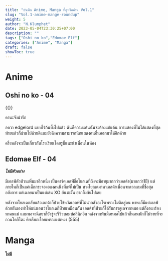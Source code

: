 ```yaml
---
title: "บันทึก Anime, Manga ที่ดูหรืออ่าน Vol.1"
slug: "Vol.1-anime-mange-roundup"
weight: 5
author: "N.Klumphet"
date: 2023-05-04T23:30:25+07:00
description: ""
tags: ["Oshi no ko","Edomae Elf"]
categories: ["Anime", "Manga"]
draft: false
showToc: true
---
```


<!--more-->
# Anime
## Oshi no ko - 04

{{<youtube W7atafwu7_8>}}

คานะจังน่ารัก

อควา edgelord แบบไร้ก้นบึ้งไปแล้ว ฉันคืความแค้นฉันจะต้องแก้แค้น การแสดงที่ไม่ได้แสดงที่สุดท้ายแล้วก็ผ่านไปด้วยดีแถมยังดึงความสามารถนึกแสดงคนอื่นออกมาได้อีกด้วย

ครึ่งหลังจะเป็นเกี่ยวกับโรงเรียนโดยรูบี้แนะนำเพื่อนในห้อง

## Edomae Elf - 04

***ไม่มีตัวอย่าง***

มีเอลฟ์ตัวป่วนเพิ่มมาอีกหนึ่ง เป็นดาร์คเอลฟ์ชื่อโยลเดที่ถึงจะมีอายุมากกว่าเอลด้า(มากกว่า1ปี) แต่ภายในก็เป็นแค่เด็กกระจองอแงคนนึงที่แพ้ไม่เป็น ทางโยลเดมาหาเอลด้าเพื่อนจะดวลเกมที่ชื่อสุดอลังการ แต่เฉลยมาเป็นแค่เล่น XO อันซะงั้น ฮากลิ้งกันไปเลย

หลังจากโยลเดกลับแล้วเอกด้าก็ป่วยไข้หวัดเอลฟ์ที่ไม่น่ากลัวอะไรเพราะไม่ติดสู่คน พาหะก็มีแค่เอลฟ์ด้วยกันเองทำให้แน่นอนว่าโยลเดก็ป่วยเหมือนกัน เอลด้าที่ป่วยก็ได้รับการดูเลจากหมอ แต่ก็งอแงร้องหาคนแม่ แถมพอจะฉีดยาก็ยังขู่จะรีวิวบอมบ์คลินิกอีก หลังจากพ้นมือหมอไปแล้วก็นอนพักก็ไม่วายที่จะกวนโคอิโตะ คิยเรียกเรื่อยเพราะแค่เหงา (555)


# Manga

**ไม่มี**